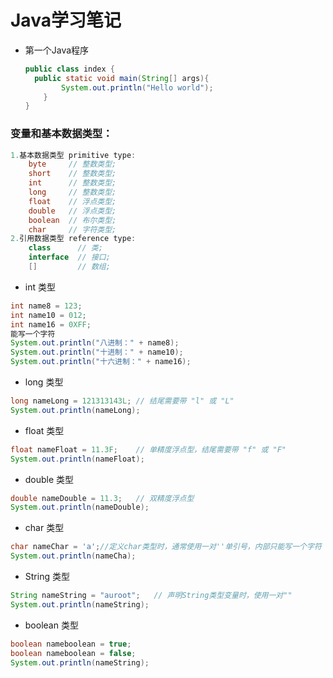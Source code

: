 # Java学习笔记

- 第一个Java程序

  ```java
  public class index {
   	public static void main(String[] args){
          System.out.println("Hello world");
      }   
  }
  ```

### 变量和基本数据类型：

```java
1.基本数据类型 primitive type:
    byte	 // 整数类型;
    short	 // 整数类型;
    int		 // 整数类型; 
    long	 // 整数类型;
    float	 // 浮点类型;
    double	 // 浮点类型;
    boolean  // 布尔类型;
    char	 // 字符类型;
2.引用数据类型 reference type:
    class 	   // 类;
    interface  // 接口;
    []    	   // 数组;	
```

- int 类型

```java
int name8 = 123;
int name10 = 012;
int name16 = 0XFF;
能写一个字符
System.out.println("八进制：" + name8);
System.out.println("十进制：" + name10);
System.out.println("十六进制：" + name16);
```

- long 类型

```java
long nameLong = 121313143L; // 结尾需要带 "l" 或 "L"
System.out.println(nameLong);
```

- float 类型

``` java
float nameFloat = 11.3F;	// 单精度浮点型，结尾需要带 "f" 或 "F"
System.out.println(nameFloat);
```

- double 类型

```java
double nameDouble = 11.3;	// 双精度浮点型
System.out.println(nameDouble);
```

- char 类型

```java
char nameChar = 'a';//定义char类型时，通常使用一对''单引号，内部只能写一个字符
System.out.println(nameCha);
```

- String 类型

```java
String nameString = "auroot"; 	// 声明String类型变量时，使用一对""
System.out.println(nameString);
```

- boolean 类型

```java
boolean nameboolean = true; 
boolean nameboolean = false; 
System.out.println(nameString);
```

